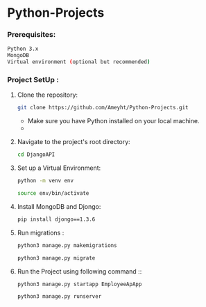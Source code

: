 # Python-Projects

### Prerequisites:
 ```bash
 Python 3.x
 MongoDB
 Virtual environment (optional but recommended)      
  ```
### Project SetUp :
1. Clone the repository:

   ```bash
   git clone https://github.com/Ameyht/Python-Projects.git 
   ```
   
   - Make sure you have Python installed on your local machine.
   - 
2. Navigate to the project's root directory:

   ```bash
   cd DjangoAPI
   ```
3. Set up a Virtual Environment:

   ```bash
   python -m venv env
   ```
   
   ```bash
   source env/bin/activate
   ```
4. Install MongoDB and Djongo:

   ```bash
   pip install djongo==1.3.6
   ```

5. Run migrations :

   ```bash
   python3 manage.py makemigrations
   ```
   
   ```bash
   python3 manage.py migrate
   ```

6. Run the Project using following command ::

   ```bash
   python3 manage.py startapp EmployeeApApp
   ```
   ```bash
   python3 manage.py runserver
   ```

